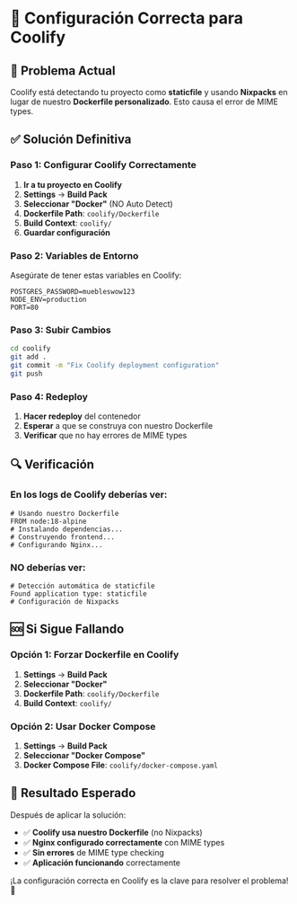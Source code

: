 # 🚀 Configuración Correcta para Coolify

## 🚨 Problema Actual
Coolify está detectando tu proyecto como **staticfile** y usando **Nixpacks** en lugar de nuestro **Dockerfile personalizado**. Esto causa el error de MIME types.

## ✅ Solución Definitiva

### Paso 1: Configurar Coolify Correctamente

1. **Ir a tu proyecto en Coolify**
2. **Settings** → **Build Pack**
3. **Seleccionar "Docker"** (NO Auto Detect)
4. **Dockerfile Path**: `coolify/Dockerfile`
5. **Build Context**: `coolify/`
6. **Guardar configuración**

### Paso 2: Variables de Entorno
Asegúrate de tener estas variables en Coolify:
```
POSTGRES_PASSWORD=muebleswow123
NODE_ENV=production
PORT=80
```

### Paso 3: Subir Cambios
```bash
cd coolify
git add .
git commit -m "Fix Coolify deployment configuration"
git push
```

### Paso 4: Redeploy
1. **Hacer redeploy** del contenedor
2. **Esperar** a que se construya con nuestro Dockerfile
3. **Verificar** que no hay errores de MIME types

## 🔍 Verificación

### En los logs de Coolify deberías ver:
```
# Usando nuestro Dockerfile
FROM node:18-alpine
# Instalando dependencias...
# Construyendo frontend...
# Configurando Nginx...
```

### NO deberías ver:
```
# Detección automática de staticfile
Found application type: staticfile
# Configuración de Nixpacks
```

## 🆘 Si Sigue Fallando

### Opción 1: Forzar Dockerfile en Coolify
1. **Settings** → **Build Pack**
2. **Seleccionar "Docker"**
3. **Dockerfile Path**: `coolify/Dockerfile`
4. **Build Context**: `coolify/`

### Opción 2: Usar Docker Compose
1. **Settings** → **Build Pack**
2. **Seleccionar "Docker Compose"**
3. **Docker Compose File**: `coolify/docker-compose.yaml`

## 🎯 Resultado Esperado

Después de aplicar la solución:
- ✅ **Coolify usa nuestro Dockerfile** (no Nixpacks)
- ✅ **Nginx configurado correctamente** con MIME types
- ✅ **Sin errores** de MIME type checking
- ✅ **Aplicación funcionando** correctamente

¡La configuración correcta en Coolify es la clave para resolver el problema! 🎉
